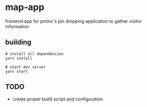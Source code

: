 # map-app

frontend app for pmmc's pin dropping application to gather visitor information

## building

```
# install all dependencies
yarn install

# start dev server
yarn start
```

## TODO

-   create proper build script and configuration
